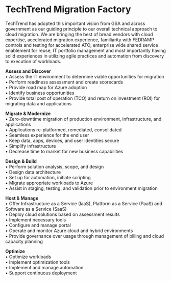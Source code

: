 # TechTrend Migration Factory

TechTrend has adopted this important vision from GSA and across government as our guiding principle to our overall technical approach to cloud migration.  We are bringing the best of bread vendors with cloud expertise, accelerated migration experience, familiarity with FEDRAMP controls and testing for accelerated ATO, enterprise wide shared service enablement for reuse, IT portfolio management and most importantly having solid experiences in utilizing agile practices and automation from discovery to execution of workloads.

<b>Assess and Discover</B><BR>
• Assess the IT environment to determine viable opportunities for migration<BR>
• Perform readiness assessment and create scorecards<BR>
• Provide road map for Azure adoption<BR>
• Identify business opportunities<BR>
• Provide total cost of operation (TCO) and return on investment (ROI) for migrating data and applications

<b>Migrate & Modernize</b><BR>
• Zero-downtime migration of production environment, infrastructure, and applications<BR>
• Applications re-platformed, remediated, consolidated<BR>
• Seamless experience for the end user<BR>
• Keep data, apps, devices, and user identities secure<BR>
• Simplify infrastructure<BR>
• Decrease time to market for new business capabilities<BR>

<b>Design & Build</b><BR>
• Perform solution analysis, scope, and design<BR>
• Design data architecture<BR>
• Set up for automation, initiate scripting<BR>
• Migrate appropriate workloads to Azure<BR>
• Assist in staging, testing, and validation prior to environment migration<BR>

<b>Host & Manage</b><BR>
• Offer Infrastructure as a Service (IaaS), Platform as a Service (PaaS) and Software as a Service (SaaS)<BR>
• Deploy cloud solutions based on assessment results<BR>
• Implement necessary tools<BR>
• Configure and manage portal<BR>
• Operate and monitor Azure cloud and hybrid environments<BR>
• Provide governance over usage through management of billing and cloud capacity planning<BR>

<b>Optimize</b><BR>
• Optimize workloads<BR>
• Implement optimization tools<BR>
• Implement and manage automation<BR>
• Support continuous deployment<BR>
